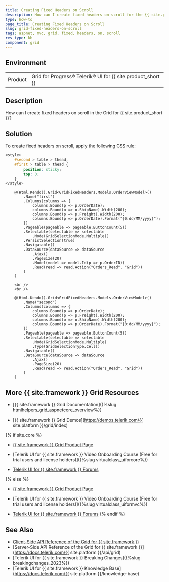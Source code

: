 ```yaml
---
title: Creating Fixed Headers on Scroll
description: How can I create fixed headers on scroll for the {{ site.product }} Grid?
type: how-to
page_title: Creating Fixed Headers on Scroll
slug: grid-fixed-headers-on-scroll
tags: aspnet, mvc, grid, fixed, headers, on, scroll
res_type: kb
component: grid
---
```


## Environment

<table>
 <tr>
  <td>Product</td>
  <td>Grid for Progress® Telerik® UI for {{ site.product_short }} </td>
 </tr>
</table>

## Description

How can I create fixed headers on scroll in the Grid for {{ site.product_short }}?

## Solution 

To create fixed headers on scroll, apply the following CSS rule:

```style.css
<style>
    #second > table > thead,
    #first > table > thead {
        position: sticky;
        top: 0;
    }
</style>
```
```Index.cshtml
    @(Html.Kendo().Grid<GridFixedHeaders.Models.OrderViewModel>()
        .Name("first")
        .Columns(columns => {
            columns.Bound(p => p.OrderDate);
            columns.Bound(o => o.ShipName).Width(200);
            columns.Bound(p => p.Freight).Width(200);
            columns.Bound(p => p.OrderDate).Format("{0:dd/MM/yyyy}");
        })
        .Pageable(pageable => pageable.ButtonCount(5))
        .Selectable(selectable => selectable
            .Mode(GridSelectionMode.Multiple))
        .PersistSelection(true)
        .Navigatable()
        .DataSource(dataSource => dataSource
            .Ajax()
            .PageSize(20)
            .Model(model => model.Id(p => p.OrderID))
            .Read(read => read.Action("Orders_Read", "Grid"))
        )
    )

    <br />
    <br />

    @(Html.Kendo().Grid<GridFixedHeaders.Models.OrderViewModel>()
        .Name("second")
        .Columns(columns => {
            columns.Bound(p => p.OrderDate);
            columns.Bound(p => p.Freight).Width(200);
            columns.Bound(o => o.ShipName).Width(200);
            columns.Bound(p => p.OrderDate).Format("{0:dd/MM/yyyy}");
        })
        .Pageable(pageable => pageable.ButtonCount(5))
        .Selectable(selectable => selectable
            .Mode(GridSelectionMode.Multiple)
            .Type(GridSelectionType.Cell))
        .Navigatable()
        .DataSource(dataSource => dataSource
            .Ajax()
            .PageSize(20)
            .Read(read => read.Action("Orders_Read", "Grid"))
        )
    )
```

## More {{ site.framework }} Grid Resources

* [{{ site.framework }} Grid Documentation]({%slug htmlhelpers_grid_aspnetcore_overview%})

* [{{ site.framework }} Grid Demos](https://demos.telerik.com/{{ site.platform }}/grid/index)

{% if site.core %}
* [{{ site.framework }} Grid Product Page](https://www.telerik.com/aspnet-core-ui/grid)

* [Telerik UI for {{ site.framework }} Video Onboarding Course (Free for trial users and license holders)]({%slug virtualclass_uiforcore%})

* [Telerik UI for {{ site.framework }} Forums](https://www.telerik.com/forums/aspnet-core-ui)

{% else %}
* [{{ site.framework }} Grid Product Page](https://www.telerik.com/aspnet-mvc/grid)

* [Telerik UI for {{ site.framework }} Video Onboarding Course (Free for trial users and license holders)]({%slug virtualclass_uiformvc%})

* [Telerik UI for {{ site.framework }} Forums](https://www.telerik.com/forums/aspnet-mvc)
{% endif %}

## See Also

* [Client-Side API Reference of the Grid for {{ site.framework }}](https://docs.telerik.com/kendo-ui/api/javascript/ui/grid)
* [Server-Side API Reference of the Grid for {{ site.framework }}](https://docs.telerik.com/{{ site.platform }}/api/grid)
* [Telerik UI for {{ site.framework }} Breaking Changes]({%slug breakingchanges_2023%})
* [Telerik UI for {{ site.framework }} Knowledge Base](https://docs.telerik.com/{{ site.platform }}/knowledge-base)
